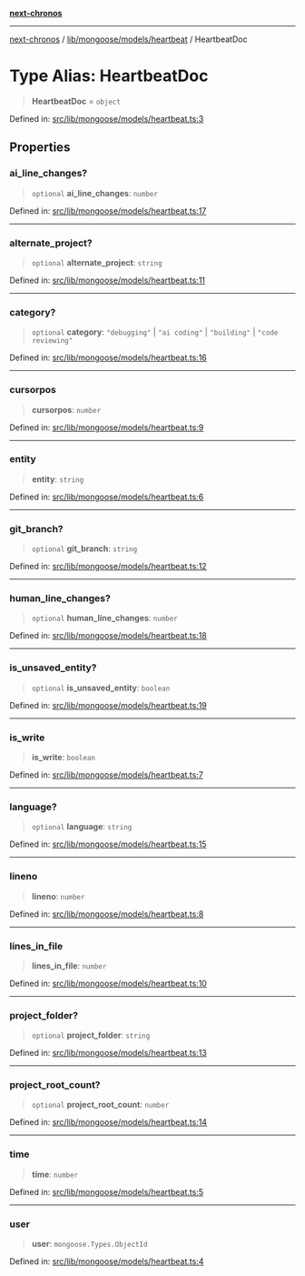 [**next-chronos**](../../../../../README.md)

***

[next-chronos](../../../../../README.md) / [lib/mongoose/models/heartbeat](../README.md) / HeartbeatDoc

# Type Alias: HeartbeatDoc

> **HeartbeatDoc** = `object`

Defined in: [src/lib/mongoose/models/heartbeat.ts:3](https://github.com/Bababum95/next-chronos/blob/41860730c8dd12c16699269e1eee86402c8d1a9f/src/lib/mongoose/models/heartbeat.ts#L3)

## Properties

### ai\_line\_changes?

> `optional` **ai\_line\_changes**: `number`

Defined in: [src/lib/mongoose/models/heartbeat.ts:17](https://github.com/Bababum95/next-chronos/blob/41860730c8dd12c16699269e1eee86402c8d1a9f/src/lib/mongoose/models/heartbeat.ts#L17)

***

### alternate\_project?

> `optional` **alternate\_project**: `string`

Defined in: [src/lib/mongoose/models/heartbeat.ts:11](https://github.com/Bababum95/next-chronos/blob/41860730c8dd12c16699269e1eee86402c8d1a9f/src/lib/mongoose/models/heartbeat.ts#L11)

***

### category?

> `optional` **category**: `"debugging"` \| `"ai coding"` \| `"building"` \| `"code reviewing"`

Defined in: [src/lib/mongoose/models/heartbeat.ts:16](https://github.com/Bababum95/next-chronos/blob/41860730c8dd12c16699269e1eee86402c8d1a9f/src/lib/mongoose/models/heartbeat.ts#L16)

***

### cursorpos

> **cursorpos**: `number`

Defined in: [src/lib/mongoose/models/heartbeat.ts:9](https://github.com/Bababum95/next-chronos/blob/41860730c8dd12c16699269e1eee86402c8d1a9f/src/lib/mongoose/models/heartbeat.ts#L9)

***

### entity

> **entity**: `string`

Defined in: [src/lib/mongoose/models/heartbeat.ts:6](https://github.com/Bababum95/next-chronos/blob/41860730c8dd12c16699269e1eee86402c8d1a9f/src/lib/mongoose/models/heartbeat.ts#L6)

***

### git\_branch?

> `optional` **git\_branch**: `string`

Defined in: [src/lib/mongoose/models/heartbeat.ts:12](https://github.com/Bababum95/next-chronos/blob/41860730c8dd12c16699269e1eee86402c8d1a9f/src/lib/mongoose/models/heartbeat.ts#L12)

***

### human\_line\_changes?

> `optional` **human\_line\_changes**: `number`

Defined in: [src/lib/mongoose/models/heartbeat.ts:18](https://github.com/Bababum95/next-chronos/blob/41860730c8dd12c16699269e1eee86402c8d1a9f/src/lib/mongoose/models/heartbeat.ts#L18)

***

### is\_unsaved\_entity?

> `optional` **is\_unsaved\_entity**: `boolean`

Defined in: [src/lib/mongoose/models/heartbeat.ts:19](https://github.com/Bababum95/next-chronos/blob/41860730c8dd12c16699269e1eee86402c8d1a9f/src/lib/mongoose/models/heartbeat.ts#L19)

***

### is\_write

> **is\_write**: `boolean`

Defined in: [src/lib/mongoose/models/heartbeat.ts:7](https://github.com/Bababum95/next-chronos/blob/41860730c8dd12c16699269e1eee86402c8d1a9f/src/lib/mongoose/models/heartbeat.ts#L7)

***

### language?

> `optional` **language**: `string`

Defined in: [src/lib/mongoose/models/heartbeat.ts:15](https://github.com/Bababum95/next-chronos/blob/41860730c8dd12c16699269e1eee86402c8d1a9f/src/lib/mongoose/models/heartbeat.ts#L15)

***

### lineno

> **lineno**: `number`

Defined in: [src/lib/mongoose/models/heartbeat.ts:8](https://github.com/Bababum95/next-chronos/blob/41860730c8dd12c16699269e1eee86402c8d1a9f/src/lib/mongoose/models/heartbeat.ts#L8)

***

### lines\_in\_file

> **lines\_in\_file**: `number`

Defined in: [src/lib/mongoose/models/heartbeat.ts:10](https://github.com/Bababum95/next-chronos/blob/41860730c8dd12c16699269e1eee86402c8d1a9f/src/lib/mongoose/models/heartbeat.ts#L10)

***

### project\_folder?

> `optional` **project\_folder**: `string`

Defined in: [src/lib/mongoose/models/heartbeat.ts:13](https://github.com/Bababum95/next-chronos/blob/41860730c8dd12c16699269e1eee86402c8d1a9f/src/lib/mongoose/models/heartbeat.ts#L13)

***

### project\_root\_count?

> `optional` **project\_root\_count**: `number`

Defined in: [src/lib/mongoose/models/heartbeat.ts:14](https://github.com/Bababum95/next-chronos/blob/41860730c8dd12c16699269e1eee86402c8d1a9f/src/lib/mongoose/models/heartbeat.ts#L14)

***

### time

> **time**: `number`

Defined in: [src/lib/mongoose/models/heartbeat.ts:5](https://github.com/Bababum95/next-chronos/blob/41860730c8dd12c16699269e1eee86402c8d1a9f/src/lib/mongoose/models/heartbeat.ts#L5)

***

### user

> **user**: `mongoose.Types.ObjectId`

Defined in: [src/lib/mongoose/models/heartbeat.ts:4](https://github.com/Bababum95/next-chronos/blob/41860730c8dd12c16699269e1eee86402c8d1a9f/src/lib/mongoose/models/heartbeat.ts#L4)
